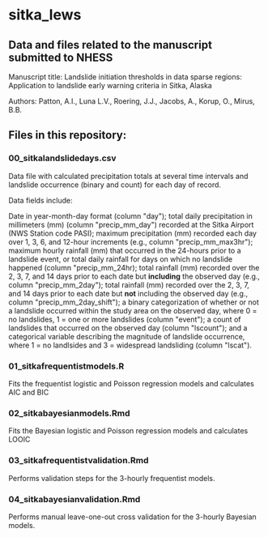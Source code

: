 # sitka_lews

## Data and files related to the manuscript submitted to NHESS 

Manuscript title: Landslide initiation thresholds in data sparse regions: Application to landslide early warning criteria in Sitka, Alaska

Authors: Patton, A.I., Luna L.V., Roering, J.J., Jacobs, A., Korup, O., Mirus, B.B.

## Files in this repository:

### 00_sitkalandslidedays.csv 

Data file with calculated precipitation totals at several time intervals and landslide occurrence (binary and count) for each day of record.

Data fields include:

Date in year-month-day format (column "day"); 
total daily precipitation in millimeters (mm) (column "precip_mm_day") recorded at the Sitka Airport (NWS Station code PASI);
maximum precipitation (mm) recorded each day over 1, 3, 6, and 12-hour increments (e.g., column "precip_mm_max3hr"); 
maximum hourly rainfall (mm) that occurred in the 24-hours prior to a landslide event, or total daily rainfall for days on which no landslide happened (column "precip_mm_24hr); 
total rainfall (mm) recorded over the 2, 3, 7, and 14 days prior to each date but **including** the observed day (e.g., column "precip_mm_2day"); 
total rainfall (mm) recorded over the 2, 3, 7, and 14 days prior to each date but **not** including the observed day (e.g., column "precip_mm_2day_shift"); 
a binary categorization of whether or not a landslide occurred within the study area on the observed day, where 0 = no landslides, 1 = one or more landslides (column "event"); 
a count of landslides that occurred on the observed day (column "lscount"); 
and a categorical variable describing the magnitude of landslide occurrence, where 1 = no landlsides and 3 = widespread landsliding (column "lscat").

### 01_sitkafrequentistmodels.R 

Fits the frequentist logistic and Poisson regression models and calculates AIC and BIC

### 02_sitkabayesianmodels.Rmd 

Fits the Bayesian logistic and Poisson
regression models and calculates LOOIC

### 03_sitkafrequentistvalidation.Rmd 

Performs validation steps for the
3-hourly frequentist models.

### 04_sitkabayesianvalidation.Rmd 

Performs manual leave-one-out cross
validation for the 3-hourly Bayesian models.

